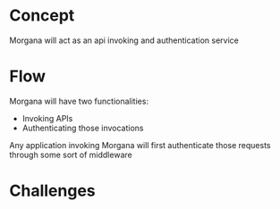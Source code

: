 # Concept

Morgana will act as an api invoking and authentication service

# Flow

Morgana will have two functionalities:
- Invoking APIs
- Authenticating those invocations

Any application invoking Morgana will first authenticate those requests through some sort of middleware

# Challenges



